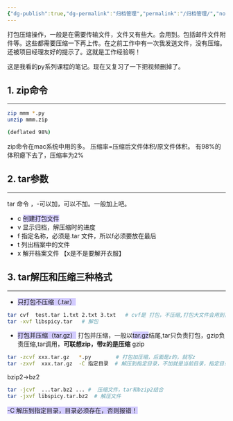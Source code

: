 ```yaml
---
{"dg-publish":true,"dg-permalink":"归档管理","permalink":"/归档管理/","noteIcon":"","created":"2021-01-09","updated":""}
---
```


打包压缩操作，一般是在需要传输文件，文件又有些大。会用到。包括邮件文件附件等。这些都需要压缩一下再上传。在之前工作中有一次我发送文件，没有压缩。还被项目经理友好的提示了。这就是工作经验啊！

这是我看的py系列课程的笔记。现在又复习了一下把视频删掉了。

## 1. zip命令
---
```bash
zip mmm *.py
unzip mmm.zip
```

```bash
(deflated 98%)
```
zip命令在mac系统中用的多。
压缩率=压缩后文件体积/原文件体积。 有98%的体积瘪下去了，压缩率为2%

## 2. tar参数
---
tar 命令 ，-可以加，可以不加。一般加上吧。
- c <span style="background:#d2cbff">创建打包文件</span>
- v 显示归档，解压缩时的进度
- f 指定名称，必须是.tar 文件，所以f必须要放在最后
- t 列出档案中的文件
- x 解开档案文件 【x是不是要解开衣服】

## 3. tar解压和压缩三种格式
---
-   <span style="background:#d2cbff">只打包不压缩（.tar）</span>
```bash
tar cvf  test.tar 1.txt 2.txt 3.txt   # cvf是 打包，不压缩,打包大文件会用到，部署北京那边用到
tar -xvf libspicy.tar   # 解包
```

- <span style="background:#d2cbff"> 打包并压缩（tar.gz）</span>
    打包并压缩，一般以<span style="background:#d2cbff">tar.gz</span>结尾,tar只负责打包，gzip负责压缩,tar调用，**可联想zip，带z的是压缩**
gzip
```bash
tar -zcvf xxx.tar.gz   *.py        # 打包加压缩，后面是z的，就写z
tar -zxvf  xxx.tar.gz  -C 指定目录  # 解压到指定目录，不加就是当前目录，指定目录必须存在
```

bzip2->bz2
```bash
tar -jcvf  ...tar.bz2 ... #  压缩文件，tar和bzip2结合
tar -jxvf libspicy.tar.bz2  # 解压文件
```

<span style="background:#d2cbff">-C  解压到指定目录，目录必须存在，否则报错！</span>